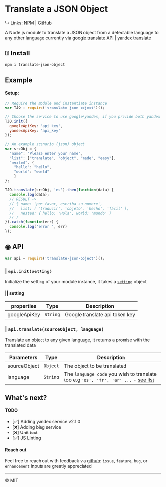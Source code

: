 # Translate a JSON Object
↳ Links: [NPM](https://www.npmjs.com/package/translate-json-object) | [GitHub](https://github.com/KhaledMohamedP/translate-json-object)

A Node.js module to translate a JSON object from a detectable language to any other language currently via [google translate API](https://cloud.google.com/translate/docs) | [yandex translate](https://tech.yandex.com/translate/)

## ⍗ Install

```bash
npm i translate-json-object
```

## Example

#### Setup:

```javascript
// Require the module and instantiate instance
var TJO = require('translate-json-object')();

// Choose the service to use google/yandex, if you provide both yandex will be used as the default
TJO.init({
  googleApiKey: 'api_key',
  yandexApiKey: 'api_key'
});

// An example scenario (json) object
var srcObj = {
  "name": "Please enter your name",
  "list": ["translate", "object", "made", "easy"],
  "nested": {
    "hello": "hello",
    "world": "world"
    }
};

TJO.translate(srcObj, 'es').then(function(data) {
  console.log(data);
  // RESULT ->
  // { name: 'por favor, escriba su nombre',
  //   list: [ 'traducir', 'objeto', 'hecho', 'fácil' ],
  //   nested: { hello: 'Hola', world: 'mundo' }
  // }
}).catch(function(err) {
  console.log('error ', err)
});

```
## ◉ API

```javascript
var api = require('translate-json-object')();
```

### | `api.init(setting)`

Initialize the setting of your module instance, it takes a [`setting`](#setting) object

#### || setting

| properties    | Type      | Description  
| ------------- |---------- | --------------
| googleApiKey  | `String`  | Google translate api token key


### | `api.translate(sourceObject, language)`

Translate an object to any given language, it returns a promise with the translated data

| Parameters    | Type     | Description  
| ------------- | -------- | --------------
| sourceObject  | `Object` | The object to be translated
| language      | `String` | The `language code` you wish to translate too e.g `'es', 'fr', 'ar' ...` - [see list](https://tech.yandex.com/translate/doc/dg/concepts/langs-docpage)

## What's next?
#### TODO
* [✅] Adding yandex service v2.1.0
* [❌] Adding bing service
* [❌] Unit test
* [✅] JS Linting

#### Reach out

Feel free to reach out with feedback via [github](https://github.com/KhaledMohamedP/translate-json-object/issues): `issue`, `feature`, `bug`, or `enhancement` inputs are greatly appreciated

____

© MIT

